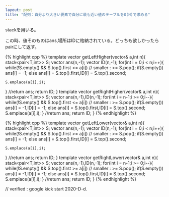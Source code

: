 ```yaml
---
layout: post
title: "配列：自分より大きい要素で自分に最も近い値のテーブルをO(N)で求める"
---
```


stackを用いる。

この時、値そのものはans,場所はIDに格納されている。どっちも欲しかったらpairにして返す。

{% highlight cpp %}
template<class T>
vector<int> getLeftHigher(vector<T>& a,int n){
  stack<pair<T,int>> S;
  vector<int> ans(n,-1);
  vector<int> ID(n,-1);
  for(int i = 0;i < n;i++){
    while(!S.empty() && S.top().first <= a[i]) // smaller : >=
      S.pop();
    if(S.empty())
      ans[i] = -1;
    else
      ans[i] = S.top().first,ID[i] = S.top().second;
      
    S.emplace(a[i],i);
  }
  //return ans;
  return ID;
}
template<class T>
vector<int> getRightHigher(vector<T>& a,int n){
  stack<pair<T,int>> S;
  vector<int> ans(n,-1),ID(n,-1);
  for(int i = n-1;i >= 0;i--){
    while(!S.empty() && S.top().first <= a[i]) // smaller : >=
      S.pop();
    if(S.empty())
      ans[i] = -1,ID[i] = -1;
    else
      ans[i] = S.top().first,ID[i] = S.top().second;
    S.emplace(a[i],i);
  }
  //return ans;
  return ID;
}
{% endhighlight %}

{% highlight cpp %}
template<class T>
vector<int> getLeftLower(vector<T>& a,int n){
  stack<pair<T,int>> S;
  vector<int> ans(n,-1);
  vector<int> ID(n,-1);
  for(int i = 0;i < n;i++){
    while(!S.empty() && S.top().first >= a[i]) // smaller : >=
      S.pop();
    if(S.empty())
      ans[i] = -1;
    else
      ans[i] = S.top().first,ID[i] = S.top().second;
      
    S.emplace(a[i],i);
  }
  //return ans;
  return ID;
}
template<class T>
vector<int> getRightLower(vector<T>& a,int n){
  stack<pair<T,int>> S;
  vector<int> ans(n,-1),ID(n,-1);
  for(int i = n-1;i >= 0;i--){
    while(!S.empty() && S.top().first >= a[i]) // smaller : >=
      S.pop();
    if(S.empty())
      ans[i] = -1,ID[i] = -1;
    else
      ans[i] = S.top().first,ID[i] = S.top().second;
    S.emplace(a[i],i);
  }
  //return ans;
  return ID;
}
{% endhighlight %}

// verified : google kick start 2020-D-d.
